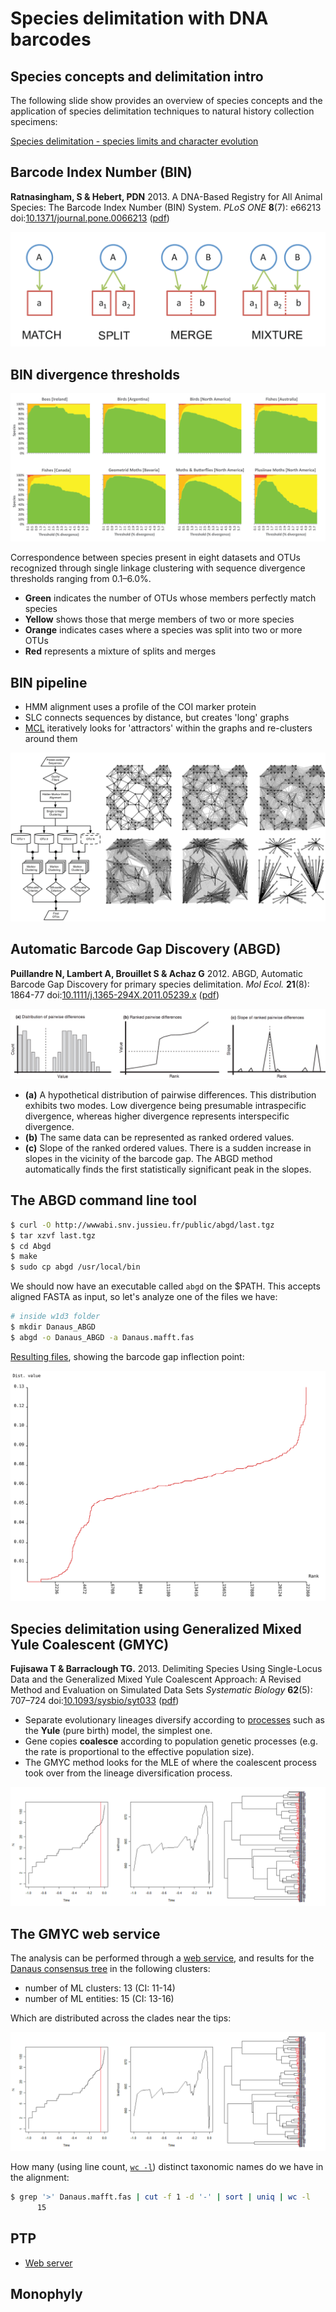 Species delimitation with DNA barcodes
======================================

Species concepts and delimitation intro
---------------------------------------

The following slide show provides an overview of species concepts and the application
of species delimitation techniques to natural history collection specimens: 

[Species delimitation - species limits and character evolution](https://www.slideshare.net/rvosa/species-delimitation-species-limits-and-character-evolution)

Barcode Index Number (BIN)
--------------------------

**Ratnasingham, S & Hebert, PDN** 2013. A DNA-Based Registry for All Animal Species: The 
Barcode Index Number (BIN) System. _PLoS ONE_ **8**(7): e66213
doi:[10.1371/journal.pone.0066213](https://doi.org/10.1371/journal.pone.0066213)
([pdf](BIN.pdf))

![](BIN_splitmerge.png)

BIN divergence thresholds
-------------------------

![](BIN_divergence.png)

Correspondence between species present in eight datasets and OTUs recognized 
through single linkage clustering with sequence divergence thresholds ranging from 
0.1–6.0%. 

- **Green** indicates the number of OTUs whose members perfectly match species
- **Yellow** shows those that merge members of two or more species
- **Orange** indicates cases where a species was split into two or more OTUs
- **Red** represents a mixture of splits and merges

BIN pipeline
------------

- HMM alignment uses a profile of the COI marker protein
- SLC connects sequences by distance, but creates 'long' graphs
- [MCL](MCL.pdf) iteratively looks for 'attractors' within the graphs and re-clusters 
  around them

![](BIN_pipelineMCL.png)

Automatic Barcode Gap Discovery (ABGD)
--------------------------------------

**Puillandre N, Lambert A, Brouillet S & Achaz G** 2012. ABGD, Automatic Barcode Gap 
Discovery for primary species delimitation. _Mol Ecol._ **21**(8): 1864-77
doi:[10.1111/j.1365-294X.2011.05239.x](http://doi.org/10.1111/j.1365-294X.2011.05239.x)
([pdf](ABGD.pdf))

![](ABGD.png)

- **(a)** A hypothetical distribution of pairwise differences. This distribution exhibits 
  two modes. Low divergence being presumable intraspecific divergence, whereas higher
  divergence represents interspecific divergence. 
- **(b)** The same data can be represented as ranked ordered values. 
- **(c)** Slope of the ranked ordered values. There is a sudden increase in slopes in the 
  vicinity of the barcode gap. The ABGD method automatically finds the first statistically 
  significant peak in the slopes.
  
The ABGD command line tool
--------------------------

```bash
$ curl -O http://wwwabi.snv.jussieu.fr/public/abgd/last.tgz
$ tar xzvf last.tgz
$ cd Abgd
$ make
$ sudo cp abgd /usr/local/bin
```

We should now have an executable called `abgd` on the $PATH. This accepts
aligned FASTA as input, so let's analyze one of the files we have:

```bash
# inside w1d3 folder
$ mkdir Danaus_ABGD
$ abgd -o Danaus_ABGD -a Danaus.mafft.fas
```

[Resulting files](Danaus_ABGD), showing the barcode gap inflection point:

![](Danaus_ABGD/Danaus.rank.svg)

Species delimitation using Generalized Mixed Yule Coalescent (GMYC)
-------------------------------------------------------------------

**Fujisawa T & Barraclough TG.** 2013. Delimiting Species Using Single-Locus Data and 
the Generalized Mixed Yule Coalescent Approach: A Revised Method and Evaluation on 
Simulated Data Sets _Systematic Biology_ **62**(5): 707–724 
doi:[10.1093/sysbio/syt033](https://doi.org/10.1093/sysbio/syt033) ([pdf](GMYC.pdf))

- Separate evolutionary lineages diversify according to 
  [processes](https://en.wikipedia.org/wiki/Birth%E2%80%93death_process) such as the 
  **Yule** (pure birth) model, the simplest one.
- Gene copies **coalesce** according to population genetic processes (e.g. the rate is
  proportional to the effective population size).
- The GMYC method looks for the MLE of where the coalescent process took over from the
  lineage diversification process.

![](GMYC.png)

The GMYC web service
--------------------

The analysis can be performed through a [web service](http://species.h-its.org/gmyc/),
and results for the [Danaus consensus tree](BEAST/Danaus.consensus.trees.nwk) in the 
following clusters:

- number of ML clusters: 13 (CI: 11-14)
- number of ML entities: 15 (CI: 13-16)

Which are distributed across the clades near the tips:

![](GMYC.png)

How many (using line count, [`wc -l`](http://linuxcommand.org/lc3_man_pages/wc1.html)) 
distinct taxonomic names do we have in the alignment:

```bash
$ grep '>' Danaus.mafft.fas | cut -f 1 -d '-' | sort | uniq | wc -l
      15
```

PTP
---

- [Web server](http://species.h-its.org/ptp/)

Monophyly
---------
